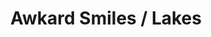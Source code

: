---
ee_id: '4118'
site: '1'
type: '2'
url: 2013-190-awkard-smiles-lakes
title: Awkard Smiles / Lakes
year: '2013'
display_year: '2013'
medium: 1920x1080 H.264/MPEG-4 Part 10 looped digital file (from ​lossless ​Quicktime
  Animation master), media player, 70” flatscreen, armature, various cables
dims: 79 x 36.5 x 11 inches
pitch:
ps:
live_url:
related:
youtube:
related_code:
imgs: awkward-smiles-lakes-2013-190-full-Heart-01-database-SM.jpg
subheading:
download:
add_credit:
add_credits:
commission:
layout: things-i-made
---